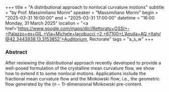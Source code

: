 +++
title = "A distributional approach to nonlocal curvature motions"
subtitle = "by Prof. Massimiliano Morini"
speaker = "Massimiliano Morini"
begin = "2025-03-31 16:00:00"
end = "2025-03-31 17:00:00"
datetime = "16:00 Monday, 31 March 2025"
location = "<a href='https://www.google.com/maps/dir//Rettorato+GSSI+-+Palazzo+ex+GIL,+Via+Michele+Iacobucci,+2,+67100+L'Aquila+AQ,+Italy/@42.3443938,13.3153852'>Auditorium, Rectorate</a>"
tags = "a_s_w"
+++

### Abstract
After reviewing the distributional approach recently developed to provide a well-posed formulation of the crystalline mean curvature flow, we show how to extend it to some nonlocal motions. Applications include the fractional mean curvature flow and the Minkowski flow; i.e., the geometric flow generated by the $(n-1)$-dimensional Minkowski pre-content.
